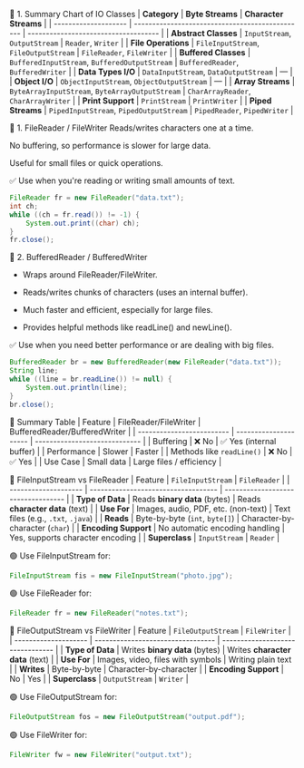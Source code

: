 🧾 1. Summary Chart of IO Classes
| **Category**         | **Byte Streams**                                | **Character Streams**                |
| -------------------- | ----------------------------------------------- | ------------------------------------ |
| **Abstract Classes** | `InputStream`, `OutputStream`                   | `Reader`, `Writer`                   |
| **File Operations**  | `FileInputStream`, `FileOutputStream`           | `FileReader`, `FileWriter`           |
| **Buffered Classes** | `BufferedInputStream`, `BufferedOutputStream`   | `BufferedReader`, `BufferedWriter`   |
| **Data Types I/O**   | `DataInputStream`, `DataOutputStream`           | —                                    |
| **Object I/O**       | `ObjectInputStream`, `ObjectOutputStream`       | —                                    |
| **Array Streams**    | `ByteArrayInputStream`, `ByteArrayOutputStream` | `CharArrayReader`, `CharArrayWriter` |
| **Print Support**    | `PrintStream`                                   | `PrintWriter`                        |
| **Piped Streams**    | `PipedInputStream`, `PipedOutputStream`         | `PipedReader`, `PipedWriter`         |


🔸 1. FileReader / FileWriter
Reads/writes characters one at a time.

No buffering, so performance is slower for large data.

Useful for small files or quick operations.

✅ Use when you're reading or writing small amounts of text.

```java
FileReader fr = new FileReader("data.txt");
int ch;
while ((ch = fr.read()) != -1) {
    System.out.print((char) ch);
}
fr.close();

```


🔸 2. BufferedReader / BufferedWriter
- Wraps around FileReader/FileWriter.

- Reads/writes chunks of characters (uses an internal buffer).

- Much faster and efficient, especially for large files.

- Provides helpful methods like readLine() and newLine().

✅ Use when you need better performance or are dealing with big files.

```java
BufferedReader br = new BufferedReader(new FileReader("data.txt"));
String line;
while ((line = br.readLine()) != null) {
    System.out.println(line);
}
br.close();

```

🔹 Summary Table
| Feature                   | FileReader/FileWriter | BufferedReader/BufferedWriter |
| ------------------------- | --------------------- | ----------------------------- |
| Buffering                 | ❌ No                  | ✅ Yes (internal buffer)       |
| Performance               | Slower                | Faster                        |
| Methods like `readLine()` | ❌ No                  | ✅ Yes                         |
| Use Case                  | Small data            | Large files / efficiency      |



🔹 FileInputStream vs FileReader
| Feature              | `FileInputStream`                   | `FileReader`                       |
| -------------------- | ----------------------------------- | ---------------------------------- |
| **Type of Data**     | Reads **binary data** (bytes)       | Reads **character data** (text)    |
| **Use For**          | Images, audio, PDF, etc. (non-text) | Text files (e.g., `.txt`, `.java`) |
| **Reads**            | Byte-by-byte (`int`, `byte[]`)      | Character-by-character (`char`)    |
| **Encoding Support** | No automatic encoding handling      | Yes, supports character encoding   |
| **Superclass**       | `InputStream`                       | `Reader`                           |

🟢 Use FileInputStream for:
```java
FileInputStream fis = new FileInputStream("photo.jpg");
```

🟢 Use FileReader for:
```java
FileReader fr = new FileReader("notes.txt");
```

🔹 FileOutputStream vs FileWriter
| Feature              | `FileOutputStream`                | `FileWriter`                     |
| -------------------- | --------------------------------- | -------------------------------- |
| **Type of Data**     | Writes **binary data** (bytes)    | Writes **character data** (text) |
| **Use For**          | Images, video, files with symbols | Writing plain text               |
| **Writes**           | Byte-by-byte                      | Character-by-character           |
| **Encoding Support** | No                                | Yes                              |
| **Superclass**       | `OutputStream`                    | `Writer`                         |


🟢 Use FileOutputStream for:
```java
FileOutputStream fos = new FileOutputStream("output.pdf");
```
🟢 Use FileWriter for:
```java
FileWriter fw = new FileWriter("output.txt");
```



